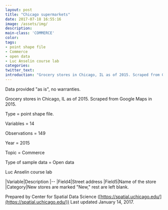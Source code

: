```yaml
---
layout: post
title: "Chicago supermarkets"
date: 2017-07-18 16:55:16
image: /assets/img/
description:
main-class: 'COMMERCE'
color:
tags:
- point shape file
- Commerce
- open data
- Luc Anselin course lab
categories:
twitter_text:
introduction: "Grocery stores in Chicago, IL as of 2015. Scraped from Google Maps in 2015."
---
```

<script>
  var map = L.map('map');
  L.tileLayer('https://api.tiles.mapbox.com/v4/{id}/{z}/{x}/{y}.png?access_token=pk.eyJ1IjoibWFwYm94IiwiYSI6ImNpejY4NXVycTA2emYycXBndHRqcmZ3N3gifQ.rJcFIG214AriISLbB6B5aw', { <!--this is the URL for the chicago_sup Geojson-->
		maxZoom: 18,
		attribution: 'Map data &copy; <a href="http://openstreetmap.org">OpenStreetMap</a> contributors, ' +
			'<a href="http://creativecommons.org/licenses/by-sa/2.0/">CC-BY-SA</a>, ' +
			'Imagery © <a href="http://mapbox.com">Mapbox</a>',
		id: 'mapbox.light'
	}).addTo(map);

  map.scrollWheelZoom.disable();
  map.touchZoom.disable();
  var enableMapInteraction = function () {
      map.scrollWheelZoom.enable();
      map.touchZoom.enable();
  }
  $('#map').on('click touch', enableMapInteraction);

  // load GeoJSON from an external file
  // load GeoJSON from an external file
  $.getJSON("../data/chicago_sup.geojson",function(data){
    // add GeoJSON layer to the map once the file is loaded
    var json = L.geoJson(data);
    json.addTo(map);
    map.fitBounds(json.getBounds());
  });

</script>


Data provided "as is", no warranties.

Grocery stores in Chicago, IL as of 2015. Scraped from Google Maps in 2015.



 Type = point shape file.

 Variables = 14

 Observations = 149

 Year = 2015

 Topic = Commerce

 Type of sample data = Open data

 Luc Anselin course lab

|Variable|Description
|--
|Field4|Street address
|Field5|Name of the store
|Category|New stores are marked "New," rest are left blank.

Prepared by Center for Spatial Data Science ([https://spatial.uchicago.edu/](https://spatial.uchicago.edu/))
 Last updated January 14, 2017.
